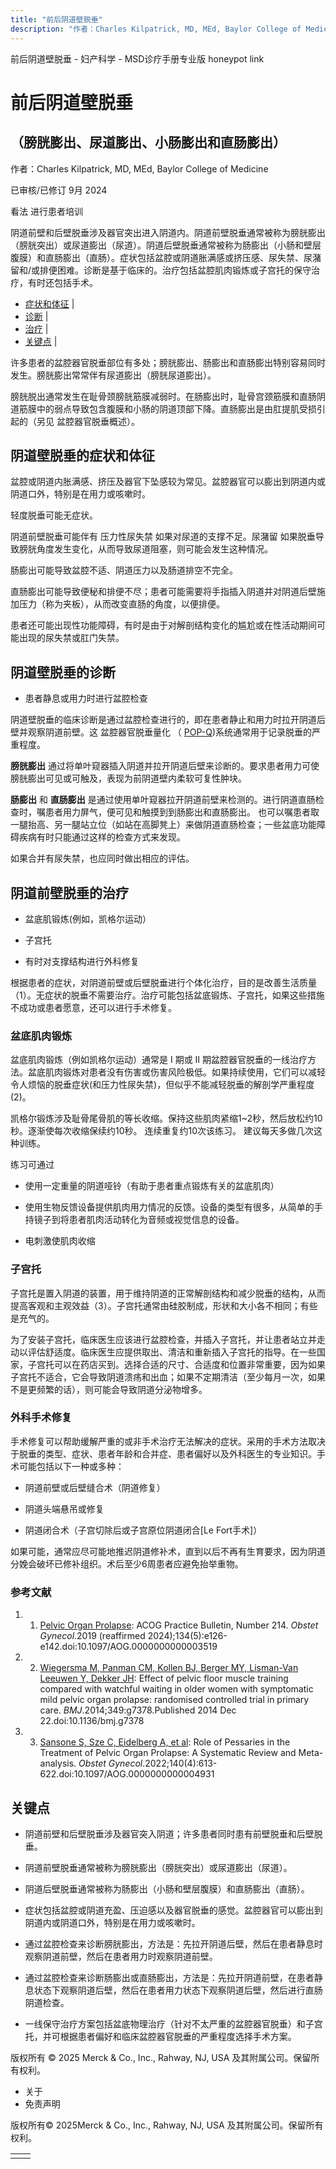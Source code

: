 ```yaml
---
title: "前后阴道壁脱垂"
description: "作者：Charles Kilpatrick, MD, MEd, Baylor College of Medicine"
---
```


﻿前后阴道壁脱垂 \- 妇产科学 \- MSD诊疗手册专业版 honeypot link

# 前后阴道壁脱垂

## （膀胱膨出、尿道膨出、小肠膨出和直肠膨出）

作者：Charles Kilpatrick, MD, MEd, Baylor College of Medicine

已审核/已修订 9月 2024

看法 进行患者培训

阴道前壁和后壁脱垂涉及器官突出进入阴道内。阴道前壁脱垂通常被称为膀胱膨出（膀胱突出）或尿道膨出（尿道）。阴道后壁脱垂通常被称为肠膨出（小肠和壁层腹膜）和直肠膨出（直肠）。症状包括盆腔或阴道胀满感或挤压感、尿失禁、尿潴留和/或排便困难。诊断是基于临床的。治疗包括盆腔肌肉锻炼或子宫托的保守治疗，有时还包括手术。

- [症状和体征](#症状和体征_v1064421_zh) \|
- [诊断](#诊断_v1064424_zh) \|
- [治疗](#治疗_v1064436_zh) \|
- [关键点](#关键点_v9175332_zh) \|

许多患者的盆腔器官脱垂部位有多处；膀胱膨出、肠膨出和直肠膨出特别容易同时发生。膀胱膨出常常伴有尿道膨出（膀胱尿道膨出）。

膀胱脱出通常发生在耻骨颈膀胱筋膜减弱时。在肠膨出时，耻骨宫颈筋膜和直肠阴道筋膜中的弱点导致包含腹膜和小肠的阴道顶部下降。直肠膨出是由肛提肌受损引起的（另见 盆腔器官脱垂概述）。

## 阴道壁脱垂的症状和体征

盆腔或阴道内胀满感、挤压及器官下坠感较为常见。盆腔器官可以膨出到阴道内或阴道口外，特别是在用力或咳嗽时。

轻度脱垂可能无症状。

阴道前壁脱垂可能伴有 压力性尿失禁 如果对尿道的支撑不足。尿潴留 如果脱垂导致膀胱角度发生变化，从而导致尿道阻塞，则可能会发生这种情况。

肠膨出可能导致盆腔不适、阴道压力以及肠道排空不完全。

直肠膨出可能导致便秘和排便不尽；患者可能需要将手指插入阴道并对阴道后壁施加压力（称为夹板），从而改变直肠的角度，以便排便。

患者还可能出现性功能障碍，有时是由于对解剖结构变化的尴尬或在性活动期间可能出现的尿失禁或肛门失禁。

## 阴道壁脱垂的诊断

- 患者静息或用力时进行盆腔检查


阴道壁脱垂的临床诊断是通过盆腔检查进行的，即在患者静止和用力时拉开阴道后壁并观察阴道前壁。这 盆腔器官脱垂量化 （ [POP-Q](https://www.augs.org/patient-services/pop-q-tool/))系统通常用于记录脱垂的严重程度。

**膀胱膨出** 通过将单叶窥器插入阴道并拉开阴道后壁来诊断的。要求患者用力可使膀胱膨出可见或可触及，表现为前阴道壁内柔软可复性肿块。

**肠膨出** 和 **直肠膨出** 是通过使用单叶窥器拉开阴道前壁来检测的。进行阴道直肠检查时，嘱患者用力屏气，便可见和触摸到到肠膨出和直肠膨出。 也可以嘱患者取一腿抬高、另一腿站立位（如站在高脚凳上）来做阴道直肠检查；一些盆底功能障碍疾病有时只能通过这样的检查方式来发现。

如果合并有尿失禁，也应同时做出相应的评估。

## 阴道前壁脱垂的治疗

- 盆底肌锻炼(例如，凯格尔运动）

- 子宫托

- 有时对支撑结构进行外科修复


根据患者的症状，对阴道前壁或后壁脱垂进行个体化治疗，目的是改善生活质量（1）。无症状的脱垂不需要治疗。治疗可能包括盆底锻炼、子宫托，如果这些措施不成功或患者愿意，还可以进行手术修复。

### 盆底肌肉锻炼

盆底肌肉锻炼（例如凯格尔运动）通常是 I 期或 II 期盆腔器官脱垂的一线治疗方法。盆底肌肉锻炼对患者没有伤害或伤害风险极低。如果持续使用，它们可以减轻令人烦恼的脱垂症状(和压力性尿失禁)，但似乎不能减轻脱垂的解剖学严重程度(2)。

凯格尔锻炼涉及耻骨尾骨肌的等长收缩。保持这些肌肉紧缩1~2秒，然后放松约10秒。逐渐使每次收缩保续约10秒。 连续重复约10次该练习。 建议每天多做几次这种训练。

练习可通过

- 使用一定重量的阴道哑铃（有助于患者重点锻炼有关的盆底肌肉）

- 使用生物反馈设备提供肌肉用力情况的反馈。设备的类型有很多，从简单的手持镜子到将患者肌肉活动转化为音频或视觉信息的设备。

- 电刺激使肌肉收缩


### 子宫托

子宫托是置入阴道的装置，用于维持阴道的正常解剖结构和减少脱垂的结构，从而提高客观和主观效益（3）。子宫托通常由硅胶制成，形状和大小各不相同；有些是充气的。

为了安装子宫托，临床医生应该进行盆腔检查，并插入子宫托，并让患者站立并走动以评估舒适度。临床医生应提供取出、清洁和重新插入子宫托的指导。在一些国家，子宫托可以在药店买到。选择合适的尺寸、合适度和位置非常重要，因为如果子宫托不适合，它会导致阴道溃疡和出血；如果不定期清洁（至少每月一次，如果不是更频繁的话），则可能会导致阴道分泌物增多。

### 外科手术修复

手术修复可以帮助缓解严重的或非手术治疗无法解决的症状。采用的手术方法取决于脱垂的类型、症状、患者年龄和合并症、患者偏好以及外科医生的专业知识。手术可能包括以下一种或多种：

- 阴道前壁或后壁缝合术（阴道修复）

- 阴道头端悬吊或修复

- 阴道闭合术（子宫切除后或子宫原位阴道闭合\[Le Fort手术\]）


如果可能，通常应尽可能地推迟阴道修补术，直到以后不再有生育要求，因为阴道分娩会破坏已修补组织。术后至少6周患者应避免抬举重物。

### 参考文献

1. 1. [Pelvic Organ Prolapse](https://pubmed.ncbi.nlm.nih.gov/31651832/): ACOG Practice Bulletin, Number 214. _Obstet Gynecol_.2019 (reaffirmed 2024);134(5):e126-e142.doi:10.1097/AOG.0000000000003519

2. 2. [Wiegersma M, Panman CM, Kollen BJ, Berger MY, Lisman-Van Leeuwen Y, Dekker JH](https://www.ncbi.nlm.nih.gov/pmc/articles/PMC4273538/): Effect of pelvic floor muscle training compared with watchful waiting in older women with symptomatic mild pelvic organ prolapse: randomised controlled trial in primary care. _BMJ_.2014;349:g7378.Published 2014 Dec 22.doi:10.1136/bmj.g7378

3. 3. [Sansone S, Sze C, Eidelberg A, et al](https://pubmed.ncbi.nlm.nih.gov/36075076/): Role of Pessaries in the Treatment of Pelvic Organ Prolapse: A Systematic Review and Meta-analysis. _Obstet Gynecol_.2022;140(4):613-622.doi:10.1097/AOG.0000000000004931


## 关键点

- 阴道前壁和后壁脱垂涉及器官突入阴道；许多患者同时患有前壁脱垂和后壁脱垂。

- 阴道前壁脱垂通常被称为膀胱膨出（膀胱突出）或尿道膨出（尿道）。

- 阴道后壁脱垂通常被称为肠膨出（小肠和壁层腹膜）和直肠膨出（直肠）。

- 症状包括盆腔或阴道充盈、压迫感以及器官脱垂的感觉。盆腔器官可以膨出到阴道内或阴道口外，特别是在用力或咳嗽时。

- 通过盆腔检查来诊断膀胱膨出，方法是：先拉开阴道后壁，然后在患者静息时观察阴道前壁，然后在患者用力时观察阴道前壁。

- 通过盆腔检查来诊断肠膨出或直肠膨出，方法是：先拉开阴道前壁，在患者静息状态下观察阴道后壁，然后在患者用力状态下观察阴道后壁，然后进行直肠阴道检查。

- 一线保守治疗方案包括盆底物理治疗（针对不太严重的盆腔器官脱垂）和子宫托，并可根据患者偏好和临床盆腔器官脱垂的严重程度选择手术方案。




版权所有 © 2025
Merck & Co., Inc., Rahway, NJ, USA 及其附属公司。保留所有权利。

- 关于
- 免责声明

版权所有© 2025Merck & Co., Inc., Rahway, NJ, USA 及其附属公司。保留所有权利。

|     |     |
| --- | --- |
|  |  |